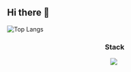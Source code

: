 ## Hi there 👋

![Top Langs](https://github-readme-stats.vercel.app/api/top-langs/?username=eisberg0428&layout=compact)

<!--내용 부분-->
<h3 align="center">Stack</h3>
<div align="center">
    <img src="https://img.shields.io/badge/python-3670A0?style=for-the-badge&logo=python&logoColor=ffdd54" />&nbsp
</div>
